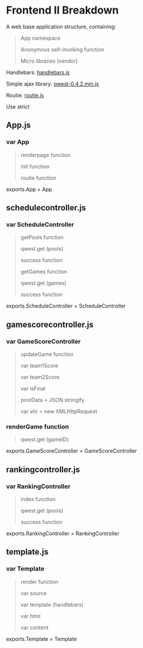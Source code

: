 Frontend II Breakdown
=====================

A web base application structure, containing:

> App namespace
>
> Anonymous self-invoking function
>
> Micro libraries (vendor)

Handlebars: <a href="https://github.com/wycats/handlebars.js/">handlebars.js</a><br />

Simple ajax library: <a href="https://github.com/pyrsmk/qwest">qwest-0.4.2.min.js</a><br />

Routie: <a href="http://projects.jga.me/routie/">routie.js</a><br />

Use strict

App.js
------

### var App

> renderpage function
>
> init function
>
> routie function

exports.App = App


schedulecontroller.js
---------------------

### var ScheduleController

> getPools function
>
> qwest.get (pools)
>
> success function
>
> getGames function
>
> qwest.get (games)
>
> success function

exports.ScheduleController = ScheduleController


gamescorecontroller.js
----------------------

### var GameScoreController

> updateGame function
>
> var team1Score
>
> var team2Score
>
> var isFinal
>
> postData = JSON.stringify
>
> var xhr = new XMLHttpRequest

### renderGame function

> qwest.get (gameID)

exports.GameScoreController = GameScoreController


rankingcontroller.js
--------------------

### var RankingController

> index function
> 
> qwest.get (pools)
> 
> success function

exports.RankingController = RankingController


template.js
-----------

### var Template
> render function
>
> var source
>
> var template (handlebars)
>
> var html
>
> var content

exports.Template = Template